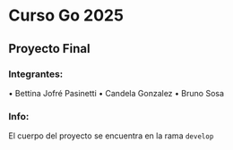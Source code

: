# Curso Go 2025
## Proyecto Final
### Integrantes:
• Bettina Jofré Pasinetti
• Candela Gonzalez
• Bruno Sosa

### Info:
El cuerpo del proyecto se encuentra en la rama `develop`
